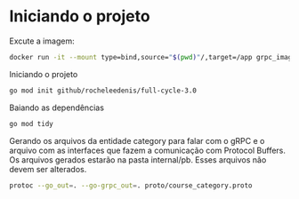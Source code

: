 # Iniciando o projeto

Excute a imagem:

```bash
docker run -it --mount type=bind,source="$(pwd)"/,target=/app grpc_image bash
```

Iniciando o projeto

```bash
go mod init github/rocheleedenis/full-cycle-3.0
```

Baiando as dependências

```bash
go mod tidy
```

Gerando os arquivos da entidade category para falar com o gRPC e o arquivo com as interfaces que fazem a comunicação com Protocol Buffers. Os arquivos gerados estarão na pasta internal/pb. Esses arquivos não devem ser alterados.

```bash
protoc --go_out=. --go-grpc_out=. proto/course_category.proto
```
